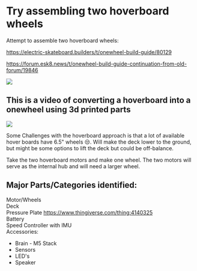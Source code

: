 <!-- .slide: data-background="./Images/header.svg" data-background-repeat="none" data-background-size="40% 40%" data-background-position="center 10%" class="header" -->
# Try assembling two hoverboard wheels

<!-- Put a link to the slides so that students can find them -->

<!-- 
➡️ [**Slides**](/gunterBotsEngineeringCourse/Slides/Lesson2.html ':ignore')
>
<!-- >

!-- ![Image of Engineering Design Circle](../engineeringDesignProcess.png)

 -->
Attempt to assemble two hoverboard wheels:

https://electric-skateboard.builders/t/onewheel-build-guide/80129

https://forum.esk8.news/t/onewheel-build-guide-continuation-from-old-forum/19846

[![](http://img.youtube.com/vi/0dq-1kT_1OI/0.jpg)](http://www.youtube.com/watch?v=0dq-1kT_1OI "Hoverboard OneWheel")


## This is a video of converting a hoverboard into a onewheel using 3d printed parts
[![](http://img.youtube.com/vi/tJ3aADChl2o/0.jpg)](http://www.youtube.com/watch?v=tJ3aADChl2o "Hoverboard OneWheel Example Build")

Some Challenges with the hoverboard approach is that a lot of available hover boards have 6.5" wheels :unamused:.  Will make the deck lower to the ground, but might be some options to lift the deck but could be off-balance.

Take the two hoverboard motors and make one wheel. The two motors will serve as the internal hub and will need a larger wheel.

## Major Parts/Categories identified:  
Motor/Wheels\
Deck \
Pressure Plate   https://www.thingiverse.com/thing:4140325  
Battery \
Speed Controller with IMU  
Accessories:  
* Brain - M5 Stack  
* Sensors
* LED's
* Speaker
<!-- > -->